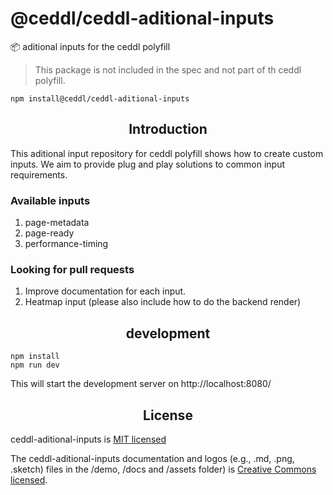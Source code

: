 # @ceddl/ceddl-aditional-inputs

📦 aditional inputs for the ceddl polyfill

> This package is not included in the spec and not part of th ceddl polyfill.

```
npm install@ceddl/ceddl-aditional-inputs
```

<h2 align="center">Introduction</h2>

This aditional input repository for ceddl polyfill shows how to create custom inputs. We aim to provide plug and play solutions to common input requirements.

### Available inputs

1. page-metadata
2. page-ready
3. performance-timing

### Looking for pull requests

1. Improve documentation for each input.
4. Heatmap input (please also include how to do the backend render)


<h2 align="center">development</h2>

```
npm install
npm run dev
```

This will start the development server on  http://localhost:8080/

<h2 align="center">License</h2>

ceddl-aditional-inputs is [MIT licensed]()

The ceddl-aditional-inputs documentation and logos (e.g., .md, .png, .sketch)  files in the /demo, /docs and /assets folder) is [Creative Commons licensed]().
